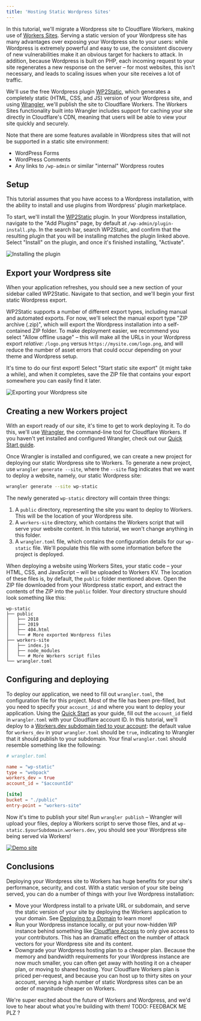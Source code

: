 ```yaml
---
title: 'Hosting Static Wordpress Sites'
---
```


In this tutorial, we'll migrate a Wordpress site to Cloudflare Workers, making use of [Workers Sites](/sites). Serving a static version of your Wordpress site has many advantages over exposing your Wordpress site to your users: while Wordpress is extremely powerful and easy to use, the consistent discovery of new vulnerabilities make it an obvious target for hackers to attack. In addition, because Wordpress is built on PHP, each incoming request to your site regenerates a new response on the server – for most websites, this isn't necessary, and leads to scaling issues when your site receives a lot of traffic.

We'll use the free Wordpress plugin [WP2Static](https://wordpress.org/plugins/static-html-output-plugin/), which generates a completely static (HTML, CSS, and JS) version of your Wordpress site, and using [Wrangler](https://github.com/cloudflare/wrangler), we'll publish the site to Cloudflare Workers. The Workers Sites functionality built into Wrangler includes support for caching your site directly in Cloudflare's CDN, meaning that users will be able to view your site quickly and securely.

Note that there are some features available in Wordpress sites that will not be supported in a static site environment:

- WordPress Forms
- WordPress Comments
- Any links to `/wp-admin` or similar "internal" Wordpress routes

## Setup

This tutorial assumes that you have access to a Wordpress installation, with the ability to install and use plugins from Wordpress' plugin marketplace.

To start, we'll install the [WP2Static](https://wordpress.org/plugins/static-html-output-plugin/) plugin. In your Wordpress installation, navigate to the "Add Plugins" page, by default at `/wp-admin/plugin-install.php`. In the search bar, search WP2Static, and confirm that the resulting plugin that you will be installing matches the plugin linked above. Select "Install" on the plugin, and once it's finished installing, "Activate".

![Installing the plugin](/media/wordpress--install-plugin.png)

## Export your Wordpress site

When your application refreshes, you should see a new section of your sidebar called WP2Static. Navigate to that section, and we'll begin your first static Wordpress export.

WP2Static supports a number of different export types, including manual and automated exports. For now, we'll select the manual export type "ZIP archive (.zip)", which will export the Wordpress installation into a self-contained ZIP folder. To make deployment easier, we recommend you select "Allow offline usage" – this will make all the URLs in your Wordpress export _relative_: `/logo.png` versus `https://mysite.com/logo.png`, and will reduce the number of asset errors that could occur depending on your theme and Wordpress setup.

It's time to do our first export! Select "Start static site export" (it might take a while), and when it completes, save the ZIP file that contains your export somewhere you can easily find it later.

![Exporting your Wordpress site](/media/wordpress--export.png)

## Creating a new Workers project

With an export ready of our site, it's time to get to work deploying it. To do this, we'll use [Wrangler](https://github.com/cloudflare/wrangler), the command-line tool for Cloudflare Workers. If you haven't yet installed and configured Wrangler, check out our [Quick Start guide](/quickstart).

Once Wrangler is installed and configured, we can create a new project for deploying our static Wordpress site to Workers. To generate a new project, use `wrangler generate --site`, where the `--site` flag indicates that we want to deploy a website, namely, our static Wordpress site:

```sh
wrangler generate --site wp-static
```

The newly generated `wp-static` directory will contain three things:

1. A `public` directory, representing the site you want to deploy to Workers. This will be the location of your Wordpress site.
2. A `workers-site` directory, which contains the Workers script that will serve your website content. In this tutorial, we won't change anything in this folder.
3. A `wrangler.toml` file, which contains the configuration details for our `wp-static` file. We'll populate this file with some information before the project is deployed.

When deploying a website using Workers Sites, your static code – your HTML, CSS, and JavaScript – will be uploaded to Workers KV. The location of these files is, by default, the `public` folder mentioned above. Open the ZIP file downloaded from your Wordpress static export, and extract the contents of the ZIP into the `public` folder. Your directory structure should look something like this:

```
wp-static
├── public
│   ├── 2018
│   ├── 2019
│   ├── 404.html
│   └── # More exported Wordpress files
├── workers-site
│   ├── index.js
│   ├── node_modules
│   └── # More Workers script files
└── wrangler.toml
```

## Configuring and deploying

To deploy our application, we need to fill out `wrangler.toml`, the configuration file for this project. Most of the file has been pre-filled, but you need to specify your `account_id` and where you want to deploy your application. Using the [Quick Start](/quickstart) as your guide, fill out the `account_id` field in `wrangler.toml` with your Cloudflare account ID. In this tutorial, we'll deploy to a [Workers.dev subdomain tied to your account](/quickstart/#publish-to-workers-dev): the default value for `workers_dev` in your `wrangler.toml` should be `true`, indicating to Wrangler that it should publish to your subdomain. Your final `wrangler.toml` should resemble something like the following:

```toml
# wrangler.toml

name = "wp-static"
type = "webpack"
workers_dev = true
account_id = "$accountId"

[site]
bucket = "./public"
entry-point = "workers-site"
```

Now it's time to publish your site! Run `wrangler publish` – Wrangler will upload your files, deploy a Workers script to serve those files, and at `wp-static.$yourSubdomain.workers.dev`, you should see your Wordpress site being served via Workers!

[![Demo site](/media/wordpress--demo.png)](https://www.bytesized.xyz)

## Conclusions

Deploying your Wordpress site to Workers has huge benefits for your site's performance, security, and cost. With a static version of your site being served, you can do a number of things with your live Wordpress installation:

- Move your Wordpress install to a private URL or subdomain, and serve the static version of your site by deploying the Workers application to your domain. See [Deploying to a Domain](/quickstart/#publish-to-your-domain) to learn more!
- Run your Wordpress instance locally, or put your now-hidden WP instance behind something like [Cloudflare Access](https://www.cloudflare.com/products/cloudflare-access/) to only give access to your contributors. This has an dramatic effect on the number of attack vectors for your Wordpress site and its content.
- Downgrade your Wordpress hosting plan to a cheaper plan. Because the memory and bandwidth requirements for your Wordpress instance are now much smaller, you can often get away with hosting it on a cheaper plan, or moving to shared hosting. Your Cloudflare Workers plan is priced per-request, and because you can host up to thirty sites on your account, serving a high number of static Wordpress sites can be an order of magnitude cheaper on Workers.

We're super excited about the future of Workers and Wordpress, and we'd love to hear about what you're building with them! TODO: FEEDBACK ME PLZ ?
